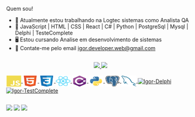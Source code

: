 Quem sou!

- 🔭 Atualmente estou trabalhando na Logtec sistemas como Analista QA
- 🌱 JavaScript | HTML | CSS | React | C# | Python | PostgreSql | Mysql | Delphi | TesteComplete
- 🖥 Estou cursando Analise em desenvolvimento de sistemas
- 📩 Contate-me pelo email igor.developer.web@gmail.com

##

<div align="center">
  <a href="https://github.com/igorrsilvaa">
  <img height="180em" src="https://github-readme-stats.vercel.app/api?username=igorrsilvaa&show_icons=true&theme=dracula&include_all_commits=true&count_private=true"/>
  <img height="180em" src="https://github-readme-stats.vercel.app/api/top-langs/?username=igorrsilvaa&layout=compact&langs_count=7&theme=dracula"/>
</div>
  <div style="display: inline_block"><br>
  <img align="center" alt="Igor-Js" height="30" width="40" src="https://raw.githubusercontent.com/devicons/devicon/master/icons/javascript/javascript-plain.svg">
  <img align="center" alt="Igor-HTML" height="30" width="40" src="https://raw.githubusercontent.com/devicons/devicon/master/icons/html5/html5-original.svg">
  <img align="center" alt="Igor-CSS" height="30" width="40" src="https://raw.githubusercontent.com/devicons/devicon/master/icons/css3/css3-original.svg">
  <img align="center" alt="Igor-React" height="30" width="40" src="https://raw.githubusercontent.com/devicons/devicon/master/icons/react/react-original.svg">
  <img align="center" alt="Igor-Csharp" height="30" width="40" src="https://raw.githubusercontent.com/devicons/devicon/master/icons/csharp/csharp-original.svg">
  <img align="center" alt="Igor-Python" height="30" width="40" src="https://raw.githubusercontent.com/devicons/devicon/master/icons/python/python-original.svg">
  <img align="center" alt="Igor-Postgres" height="30" width="40" src="https://github.com/devicons/devicon/blob/master/icons/postgresql/postgresql-original.svg">
  <img align="center" alt="Igor-MySql" height="30" width="40" src="https://github.com/devicons/devicon/blob/master/icons/mysql/mysql-original.svg">
  <img align="center" alt="Igor-Delphi" height="40" width="40" src="https://encrypted-tbn0.gstatic.com/images?q=tbn:ANd9GcQk5ggvzJ44vFsPOR7ENvDjp9Uh8ChZWEsOZ2tC5es0bHmfS6Ze2lAkENfpQl2BL5pPgI0&usqp=CAU">
  <img align="center" alt="Igor-TestComplete" height="30" width="40" src="https://encrypted-tbn0.gstatic.com/images?q=tbn:ANd9GcSTikAiSm237IMZ_F1ZwBcHRZsZdeuyQY1OFAnmT2vvpVduWDsAS6Cs4u85_eQoI2TQLr4&usqp=CAU">
</div>
  
  
   ##
  
  <a href="https://www.instagram.com/igorrsilva95/" target="_blank"><img src="https://img.shields.io/badge/-Instagram-%23E4405F?style=for-the-badge&logo=instagram&logoColor=white" target="_blank"></a>
  <a href="https://discord.com/channels/@me" target="_blank"><img src="https://img.shields.io/badge/Discord-7289DA?style=for-the-badge&logo=discord&logoColor=white" target="_blank"></a> 
  <a href="https://www.linkedin.com/in/igor-silva-08b3291a7/" target="_blank"><img src="https://img.shields.io/badge/-LinkedIn-%230077B5?style=for-the-badge&logo=linkedin&logoColor=white" target="_blank"></a>
 

  
